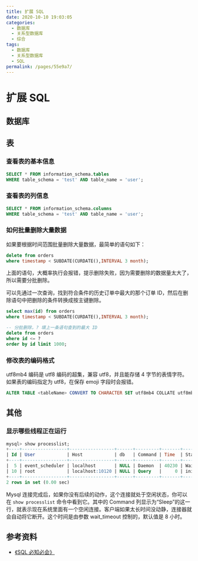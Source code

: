 ```yaml
---
title: 扩展 SQL
date: 2020-10-10 19:03:05
categories:
  - 数据库
  - 关系型数据库
  - 综合
tags:
  - 数据库
  - 关系型数据库
  - SQL
permalink: /pages/55e9a7/
---
```


# 扩展 SQL

## 数据库

## 表

### 查看表的基本信息

```sql
SELECT * FROM information_schema.tables
WHERE table_schema = 'test' AND table_name = 'user';
```

### 查看表的列信息

```sql
SELECT * FROM information_schema.columns
WHERE table_schema = 'test' AND table_name = 'user';
```

### 如何批量删除大量数据

如果要根据时间范围批量删除大量数据，最简单的语句如下：

```sql
delete from orders
where timestamp < SUBDATE(CURDATE(),INTERVAL 3 month);
```

上面的语句，大概率执行会报错，提示删除失败，因为需要删除的数据量太大了，所以需要分批删除。

可以先通过一次查询，找到符合条件的历史订单中最大的那个订单 ID，然后在删除语句中把删除的条件转换成按主键删除。

```sql
select max(id) from orders
where timestamp < SUBDATE(CURDATE(),INTERVAL 3 month);

-- 分批删除，? 填上一条语句查到的最大 ID
delete from orders
where id <= ?
order by id limit 1000;
```

### 修改表的编码格式

utf8mb4 编码是 utf8 编码的超集，兼容 utf8，并且能存储 4 字节的表情字符。如果表的编码指定为 utf8，在保存 emoji 字段时会报错。

```sql
ALTER TABLE <tableName> CONVERT TO CHARACTER SET utf8mb4 COLLATE utf8mb4_general_ci;
```

## 其他

### 显示哪些线程正在运行

```sql
mysql> show processlist;
+----+-----------------+-----------------+------+---------+-------+------------------------+------------------+
| Id | User            | Host            | db   | Command | Time  | State                  | Info             |
+----+-----------------+-----------------+------+---------+-------+------------------------+------------------+
|  5 | event_scheduler | localhost       | NULL | Daemon  | 40230 | Waiting on empty queue | NULL             |
| 10 | root            | localhost:10120 | NULL | Query   |     0 | init                   | show processlist |
+----+-----------------+-----------------+------+---------+-------+------------------------+------------------+
2 rows in set (0.00 sec)
```

Mysql 连接完成后，如果你没有后续的动作，这个连接就处于空闲状态，你可以在 `show processlist` 命令中看到它。其中的 Command 列显示为“Sleep”的这一行，就表示现在系统里面有一个空闲连接。客户端如果太长时间没动静，连接器就会自动将它断开。这个时间是由参数 wait_timeout 控制的，默认值是 8 小时。

## 参考资料

- [《SQL 必知必会》](https://book.douban.com/subject/35167240/)
